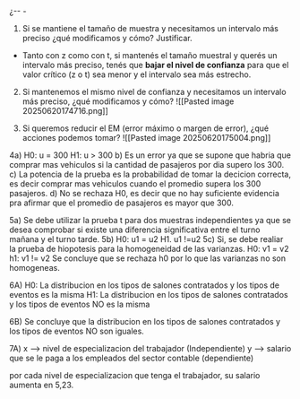 ¿-- - 
1. Si se mantiene el tamaño de muestra y necesitamos un intervalo más preciso ¿qué modificamos y cómo? Justificar.
- Tanto con z como con t, si mantenés el tamaño muestral y querés un intervalo más preciso, tenés que **bajar el nivel de confianza** para que el valor crítico (z o t) sea menor y el intervalo sea más estrecho.

2. Si mantenemos el mismo nivel de confianza y necesitamos un intervalo más preciso, ¿qué modificamos y cómo?
![[Pasted image 20250620174716.png]]

3. Si queremos reducir el EM (error máximo o margen de error), ¿qué acciones podemos tomar?
![[Pasted image 20250620175004.png]]

4a)
H0: u = 300
H1: u > 300
b) Es un error ya que se supone que habria que comprar mas vehiculos si la cantidad de pasajeros por dia supero los 300.
c) La potencia de la prueba es la probabilidad de tomar la decicion correcta, es decir comprar mas vehiculos cuando el promedio supera los 300 pasajeros.
d) No se rechaza H0, es decir que no hay suficiente evidencia pra afirmar que el promedio de pasajeros es mayor que 300.

5a)
Se debe utilizar la prueba t para dos muestras independientes ya que se desea comprobar si existe una diferencia significativa entre el turno mañana y el turno tarde.
5b)
H0: u1 = u2
H1. u1 !=u2
5c) 
Si, se debe realiar la prueba de hiopotesis para la homogeneidad de las varianzas.
H0: v1 = v2
h1: v1 != v2
Se concluye que se rechaza h0 por lo que las varianzas no son homogeneas.

6A)
H0: La distribucion en los tipos de salones contratados y los tipos de eventos es la misma
H1:  La distribucion en los tipos de salones contratados y los tipos de eventos NO es la misma

6B) Se concluye que la distribucion en los tipos de salones contratados y los tipos de eventos NO son iguales.

7A) 
x --> nivel de especializacion del trabajador (Independiente)
y --> salario que se le paga a los empleados del sector contable (dependiente)

por cada nivel de especializacion que tenga el trabajador, su salario aumenta en 5,23.